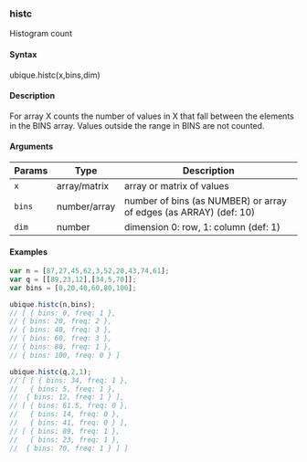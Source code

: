 ### histc

Histogram count


#### Syntax

ubique.histc(x,bins,dim)


#### Description

For array X counts the number of values in X that fall between the elements in the BINS array. Values outside the range in BINS are not counted.  



#### Arguments

|Params|Type|Description
|---------|----|-----------
|`x` | array/matrix | array or matrix of values
|`bins` | number/array | number of bins (as NUMBER) or array of edges (as ARRAY) (def: 10)
|`dim` | number | dimension 0: row, 1: column (def: 1)


#### Examples

```js
var n = [87,27,45,62,3,52,20,43,74,61];
var q = [[89,23,12],[34,5,70]];
var bins = [0,20,40,60,80,100];

ubique.histc(n,bins);
// [ { bins: 0, freq: 1 },
// { bins: 20, freq: 2 },
// { bins: 40, freq: 3 },
// { bins: 60, freq: 3 },
// { bins: 80, freq: 1 },
// { bins: 100, freq: 0 } ]

ubique.histc(q,2,1);
// [ [ { bins: 34, freq: 1 },
//   { bins: 5, freq: 1 },
//  { bins: 12, freq: 1 } ],
// [ { bins: 61.5, freq: 0 },
//   { bins: 14, freq: 0 },
//   { bins: 41, freq: 0 } ],
// [ { bins: 89, freq: 1 },
//   { bins: 23, freq: 1 },
//  { bins: 70, freq: 1 } ] ]
```

